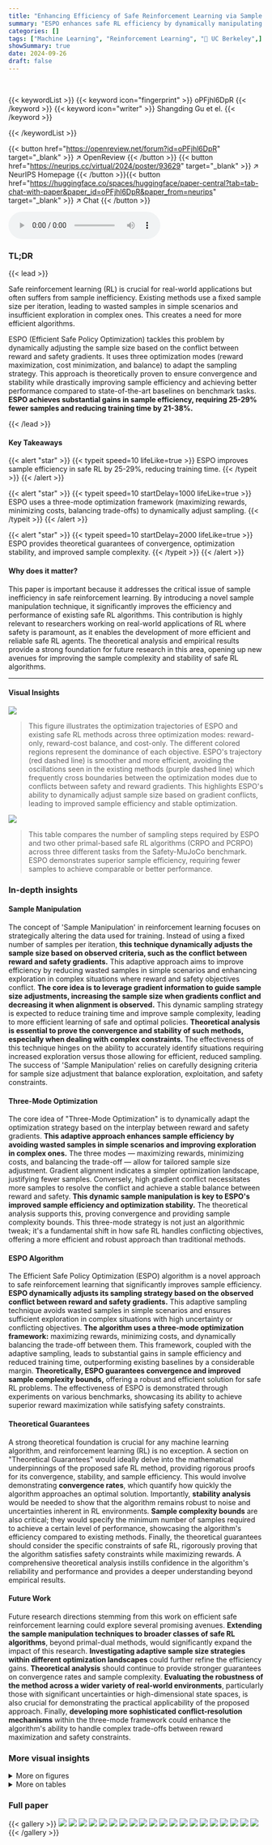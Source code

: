 ```yaml
---
title: "Enhancing Efficiency of Safe Reinforcement Learning via Sample Manipulation"
summary: "ESPO enhances safe RL efficiency by dynamically manipulating sample size based on reward-safety gradient conflicts, ensuring faster training and superior performance."
categories: []
tags: ["Machine Learning", "Reinforcement Learning", "🏢 UC Berkeley",]
showSummary: true
date: 2024-09-26
draft: false
---
```


<br>

{{< keywordList >}}
{{< keyword icon="fingerprint" >}} oPFjhl6DpR {{< /keyword >}}
{{< keyword icon="writer" >}} Shangding Gu et el. {{< /keyword >}}
 
{{< /keywordList >}}

{{< button href="https://openreview.net/forum?id=oPFjhl6DpR" target="_blank" >}}
↗ OpenReview
{{< /button >}}
{{< button href="https://neurips.cc/virtual/2024/poster/93629" target="_blank" >}}
↗ NeurIPS Homepage
{{< /button >}}{{< button href="https://huggingface.co/spaces/huggingface/paper-central?tab=tab-chat-with-paper&paper_id=oPFjhl6DpR&paper_from=neurips" target="_blank" >}}
↗ Chat
{{< /button >}}



<audio controls>
    <source src="https://ai-paper-reviewer.com/oPFjhl6DpR/podcast.wav" type="audio/wav">
    Your browser does not support the audio element.
</audio>


### TL;DR


{{< lead >}}

Safe reinforcement learning (RL) is crucial for real-world applications but often suffers from sample inefficiency.  Existing methods use a fixed sample size per iteration, leading to wasted samples in simple scenarios and insufficient exploration in complex ones.  This creates a need for more efficient algorithms.

ESPO (Efficient Safe Policy Optimization) tackles this problem by dynamically adjusting the sample size based on the conflict between reward and safety gradients.  It uses three optimization modes (reward maximization, cost minimization, and balance) to adapt the sampling strategy. This approach is theoretically proven to ensure convergence and stability while drastically improving sample efficiency and achieving better performance compared to state-of-the-art baselines on benchmark tasks. **ESPO achieves substantial gains in sample efficiency, requiring 25-29% fewer samples and reducing training time by 21-38%.**

{{< /lead >}}


#### Key Takeaways

{{< alert "star" >}}
{{< typeit speed=10 lifeLike=true >}} ESPO improves sample efficiency in safe RL by 25-29%, reducing training time. {{< /typeit >}}
{{< /alert >}}

{{< alert "star" >}}
{{< typeit speed=10 startDelay=1000 lifeLike=true >}} ESPO uses a three-mode optimization framework (maximizing rewards, minimizing costs, balancing trade-offs) to dynamically adjust sampling. {{< /typeit >}}
{{< /alert >}}

{{< alert "star" >}}
{{< typeit speed=10 startDelay=2000 lifeLike=true >}} ESPO provides theoretical guarantees of convergence, optimization stability, and improved sample complexity. {{< /typeit >}}
{{< /alert >}}

#### Why does it matter?
This paper is important because it addresses the critical issue of sample inefficiency in safe reinforcement learning. By introducing a novel sample manipulation technique, it significantly improves the efficiency and performance of existing safe RL algorithms. This contribution is highly relevant to researchers working on real-world applications of RL where safety is paramount, as it enables the development of more efficient and reliable safe RL agents.  The theoretical analysis and empirical results provide a strong foundation for future research in this area, opening up new avenues for improving the sample complexity and stability of safe RL algorithms.

------
#### Visual Insights



![](https://ai-paper-reviewer.com/oPFjhl6DpR/figures_1_1.jpg)

> This figure illustrates the optimization trajectories of ESPO and existing safe RL methods across three optimization modes: reward-only, reward-cost balance, and cost-only.  The different colored regions represent the dominance of each objective. ESPO's trajectory (red dashed line) is smoother and more efficient, avoiding the oscillations seen in the existing methods (purple dashed line) which frequently cross boundaries between the optimization modes due to conflicts between safety and reward gradients. This highlights ESPO's ability to dynamically adjust sample size based on gradient conflicts, leading to improved sample efficiency and stable optimization.





![](https://ai-paper-reviewer.com/oPFjhl6DpR/tables_6_1.jpg)

> This table compares the number of sampling steps required by ESPO and two other primal-based safe RL algorithms (CRPO and PCRPO) across three different tasks from the Safety-MuJoCo benchmark.  ESPO demonstrates superior sample efficiency, requiring fewer samples to achieve comparable or better performance.





### In-depth insights


#### Sample Manipulation
The concept of 'Sample Manipulation' in reinforcement learning focuses on strategically altering the data used for training.  Instead of using a fixed number of samples per iteration, **this technique dynamically adjusts the sample size based on observed criteria, such as the conflict between reward and safety gradients.** This adaptive approach aims to improve efficiency by reducing wasted samples in simple scenarios and enhancing exploration in complex situations where reward and safety objectives conflict.  **The core idea is to leverage gradient information to guide sample size adjustments, increasing the sample size when gradients conflict and decreasing it when alignment is observed.**  This dynamic sampling strategy is expected to reduce training time and improve sample complexity, leading to more efficient learning of safe and optimal policies. **Theoretical analysis is essential to prove the convergence and stability of such methods, especially when dealing with complex constraints.**  The effectiveness of this technique hinges on the ability to accurately identify situations requiring increased exploration versus those allowing for efficient, reduced sampling.  The success of 'Sample Manipulation' relies on carefully designing criteria for sample size adjustment that balance exploration, exploitation, and safety constraints.

#### Three-Mode Optimization
The core idea of "Three-Mode Optimization" is to dynamically adapt the optimization strategy based on the interplay between reward and safety gradients.  **This adaptive approach enhances sample efficiency by avoiding wasted samples in simple scenarios and improving exploration in complex ones.**  The three modes — maximizing rewards, minimizing costs, and balancing the trade-off — allow for tailored sample size adjustment. Gradient alignment indicates a simpler optimization landscape, justifying fewer samples. Conversely, high gradient conflict necessitates more samples to resolve the conflict and achieve a stable balance between reward and safety.  **This dynamic sample manipulation is key to ESPO's improved sample efficiency and optimization stability.** The theoretical analysis supports this, proving convergence and providing sample complexity bounds. This three-mode strategy is not just an algorithmic tweak; it's a fundamental shift in how safe RL handles conflicting objectives, offering a more efficient and robust approach than traditional methods.

#### ESPO Algorithm
The Efficient Safe Policy Optimization (ESPO) algorithm is a novel approach to safe reinforcement learning that significantly improves sample efficiency.  **ESPO dynamically adjusts its sampling strategy based on the observed conflict between reward and safety gradients.** This adaptive sampling technique avoids wasted samples in simple scenarios and ensures sufficient exploration in complex situations with high uncertainty or conflicting objectives.  **The algorithm uses a three-mode optimization framework:**  maximizing rewards, minimizing costs, and dynamically balancing the trade-off between them. This framework, coupled with the adaptive sampling, leads to substantial gains in sample efficiency and reduced training time, outperforming existing baselines by a considerable margin.  **Theoretically, ESPO guarantees convergence and improved sample complexity bounds,** offering a robust and efficient solution for safe RL problems. The effectiveness of ESPO is demonstrated through experiments on various benchmarks, showcasing its ability to achieve superior reward maximization while satisfying safety constraints.

#### Theoretical Guarantees
A strong theoretical foundation is crucial for any machine learning algorithm, and reinforcement learning (RL) is no exception.  A section on "Theoretical Guarantees" would ideally delve into the mathematical underpinnings of the proposed safe RL method, providing rigorous proofs for its convergence, stability, and sample efficiency.  This would involve demonstrating **convergence rates**, which quantify how quickly the algorithm approaches an optimal solution.  Importantly, **stability analysis** would be needed to show that the algorithm remains robust to noise and uncertainties inherent in RL environments.  **Sample complexity bounds** are also critical; they would specify the minimum number of samples required to achieve a certain level of performance, showcasing the algorithm's efficiency compared to existing methods.  Finally, the theoretical guarantees should consider the specific constraints of safe RL, rigorously proving that the algorithm satisfies safety constraints while maximizing rewards.  A comprehensive theoretical analysis instills confidence in the algorithm's reliability and performance and provides a deeper understanding beyond empirical results.

#### Future Work
Future research directions stemming from this work on efficient safe reinforcement learning could explore several promising avenues. **Extending the sample manipulation techniques to broader classes of safe RL algorithms**, beyond primal-dual methods, would significantly expand the impact of this research.  **Investigating adaptive sample size strategies within different optimization landscapes**  could further refine the efficiency gains.  **Theoretical analysis** should continue to provide stronger guarantees on convergence rates and sample complexity.  **Evaluating the robustness of the method across a wider variety of real-world environments**, particularly those with significant uncertainties or high-dimensional state spaces, is also crucial for demonstrating the practical applicability of the proposed approach. Finally, **developing more sophisticated conflict-resolution mechanisms** within the three-mode framework could enhance the algorithm's ability to handle complex trade-offs between reward maximization and safety constraints.


### More visual insights

<details>
<summary>More on figures
</summary>


![](https://ai-paper-reviewer.com/oPFjhl6DpR/figures_6_1.jpg)

> This figure compares the performance of the proposed ESPO algorithm with two state-of-the-art (SOTA) baselines, PCRPO and CRPO, across three different tasks within the Safety-MuJoCo benchmark.  The results are presented in multiple subplots showing average episode reward, average episode cost, and training time (in minutes) for each algorithm on each task.  ESPO consistently outperforms both PCRPO and CRPO in terms of reward maximization, maintaining safety (cost constraints), and showing significantly improved sample efficiency (fewer samples and faster training time).


![](https://ai-paper-reviewer.com/oPFjhl6DpR/figures_7_1.jpg)

> This figure compares the performance of ESPO with two state-of-the-art primal-based safe RL algorithms (PCRPO and CRPO) across three different tasks from the Safety-MuJoCo benchmark.  The plots show the average episode reward, average episode cost, and training time (in minutes) over the course of training, demonstrating that ESPO consistently achieves higher rewards while satisfying safety constraints, using significantly fewer samples and less training time.


![](https://ai-paper-reviewer.com/oPFjhl6DpR/figures_27_1.jpg)

> This figure compares the performance of the proposed algorithm, ESPO, against two state-of-the-art (SOTA) baselines, PCRPO and CRPO, on three different tasks from the Safety-MuJoCo benchmark.  The results demonstrate ESPO's superiority across multiple metrics. Subfigures (a) and (d) show the average episode reward, showcasing ESPO's superior reward maximization capabilities.  Subfigures (b) and (e) illustrate the average episode cost, emphasizing ESPO's robust safety assurance. Finally, subfigures (c) and (f) display the training time, highlighting ESPO's improved learning efficiency. In summary, this figure provides strong empirical evidence of ESPO's effectiveness in terms of reward performance, safety guarantees, and sample efficiency.


![](https://ai-paper-reviewer.com/oPFjhl6DpR/figures_28_1.jpg)

> This figure presents a comparison of the proposed ESPO algorithm against two state-of-the-art (SOTA) primal-based safe reinforcement learning algorithms, PCRPO and CRPO, on three tasks from the Safety-MuJoCo benchmark.  The results demonstrate that ESPO consistently outperforms the baselines in terms of average episode reward, average episode cost (i.e., safety), and training time.  The improvement is significant across all three metrics, showcasing ESPO's efficiency gains and enhanced safety capabilities.


![](https://ai-paper-reviewer.com/oPFjhl6DpR/figures_29_1.jpg)

> This figure compares the performance of ESPO with CRPO and PCRPO on the SafetyHumanoidStandup-v4 task, illustrating the average episode reward, average episode cost, and training time for each algorithm.  It demonstrates that ESPO achieves a comparable reward to PCRPO while significantly outperforming CRPO in both reward and training time efficiency.


</details>




<details>
<summary>More on tables
</summary>


![](https://ai-paper-reviewer.com/oPFjhl6DpR/tables_7_1.jpg)
> This table compares the number of samples required by ESPO and three primal-dual safe RL baselines (PCPO, CUP, PPOLag) to achieve a certain level of performance on two tasks from the Omnisafe benchmark (SafetyHopperVelocity-v1 and SafetyAntVelocity-v1).  A lower number indicates better sample efficiency.  The results show that ESPO requires significantly fewer samples than the baselines.

![](https://ai-paper-reviewer.com/oPFjhl6DpR/tables_28_1.jpg)
> This table presents a comparison of the update styles between ESPO and CRPO algorithms for the SafetyHumanoidStandup-v4 task.  It shows the number of times each algorithm focused solely on reward maximization, solely on cost minimization (due to safety violations), and simultaneously on both reward and cost.  The results highlight the differences in optimization strategies employed by the two algorithms, which is further discussed in the paper.

![](https://ai-paper-reviewer.com/oPFjhl6DpR/tables_30_1.jpg)
> This table lists the key hyperparameters used for the experiments conducted on the Safety-MuJoCo benchmark.  It includes parameters such as gamma, regularization strength (l2-reg), damping factor, epoch number, gradient clipping coefficient (grad-c), hidden layer dimensions in the neural network, acceptance ratio, energy weight, and forward reward weight.  It also notes that the sample size in ESPO is determined dynamically by Algorithm 1 using Equations (7) and (6), where the base sample size (X) is set to 16000.

![](https://ai-paper-reviewer.com/oPFjhl6DpR/tables_30_2.jpg)
> This table lists the sample parameters (ζ⁺, ζ⁻) used in the Omnisafe and Safety-MuJoCo experiments.  These parameters influence the soft constraint region used in the three-mode optimization of the ESPO algorithm. The caption also cross-references the figures in the paper showing the results for each of the tasks listed.

![](https://ai-paper-reviewer.com/oPFjhl6DpR/tables_30_3.jpg)
> This table lists the cost limit (b), positive slack (h+), and negative slack (h-) parameters used in the Safety-MuJoCo and Omnisafe benchmark experiments.  It also cross-references the figures in the paper that display the results for each task.

![](https://ai-paper-reviewer.com/oPFjhl6DpR/tables_31_1.jpg)
> This table presents the hyperparameters used for the experiments conducted on the Omnisafe benchmark.  It details the settings for ESPO and three other algorithms (CUP, PCPO, PPOLag).  The table includes device, parallelisation specifics, epoch and step settings, hyperparameters related to the optimization process (target KL, entropy coefficient, gradient normalization, learning rates, etc.), and the method for advantage estimation.  Importantly, it clarifies that ESPO's sample size per epoch is dynamically adjusted using Equations (7) and (6) from Algorithm 1, and that baseline algorithms' settings were consistent with the original Omnisafe benchmark and their performance was finely tuned for optimal results within the context of the benchmark.

</details>




### Full paper

{{< gallery >}}
<img src="https://ai-paper-reviewer.com/oPFjhl6DpR/1.png" class="grid-w50 md:grid-w33 xl:grid-w25" />
<img src="https://ai-paper-reviewer.com/oPFjhl6DpR/2.png" class="grid-w50 md:grid-w33 xl:grid-w25" />
<img src="https://ai-paper-reviewer.com/oPFjhl6DpR/3.png" class="grid-w50 md:grid-w33 xl:grid-w25" />
<img src="https://ai-paper-reviewer.com/oPFjhl6DpR/4.png" class="grid-w50 md:grid-w33 xl:grid-w25" />
<img src="https://ai-paper-reviewer.com/oPFjhl6DpR/5.png" class="grid-w50 md:grid-w33 xl:grid-w25" />
<img src="https://ai-paper-reviewer.com/oPFjhl6DpR/6.png" class="grid-w50 md:grid-w33 xl:grid-w25" />
<img src="https://ai-paper-reviewer.com/oPFjhl6DpR/7.png" class="grid-w50 md:grid-w33 xl:grid-w25" />
<img src="https://ai-paper-reviewer.com/oPFjhl6DpR/8.png" class="grid-w50 md:grid-w33 xl:grid-w25" />
<img src="https://ai-paper-reviewer.com/oPFjhl6DpR/9.png" class="grid-w50 md:grid-w33 xl:grid-w25" />
<img src="https://ai-paper-reviewer.com/oPFjhl6DpR/10.png" class="grid-w50 md:grid-w33 xl:grid-w25" />
<img src="https://ai-paper-reviewer.com/oPFjhl6DpR/11.png" class="grid-w50 md:grid-w33 xl:grid-w25" />
<img src="https://ai-paper-reviewer.com/oPFjhl6DpR/12.png" class="grid-w50 md:grid-w33 xl:grid-w25" />
<img src="https://ai-paper-reviewer.com/oPFjhl6DpR/13.png" class="grid-w50 md:grid-w33 xl:grid-w25" />
<img src="https://ai-paper-reviewer.com/oPFjhl6DpR/14.png" class="grid-w50 md:grid-w33 xl:grid-w25" />
<img src="https://ai-paper-reviewer.com/oPFjhl6DpR/15.png" class="grid-w50 md:grid-w33 xl:grid-w25" />
<img src="https://ai-paper-reviewer.com/oPFjhl6DpR/16.png" class="grid-w50 md:grid-w33 xl:grid-w25" />
<img src="https://ai-paper-reviewer.com/oPFjhl6DpR/17.png" class="grid-w50 md:grid-w33 xl:grid-w25" />
<img src="https://ai-paper-reviewer.com/oPFjhl6DpR/18.png" class="grid-w50 md:grid-w33 xl:grid-w25" />
<img src="https://ai-paper-reviewer.com/oPFjhl6DpR/19.png" class="grid-w50 md:grid-w33 xl:grid-w25" />
<img src="https://ai-paper-reviewer.com/oPFjhl6DpR/20.png" class="grid-w50 md:grid-w33 xl:grid-w25" />
{{< /gallery >}}